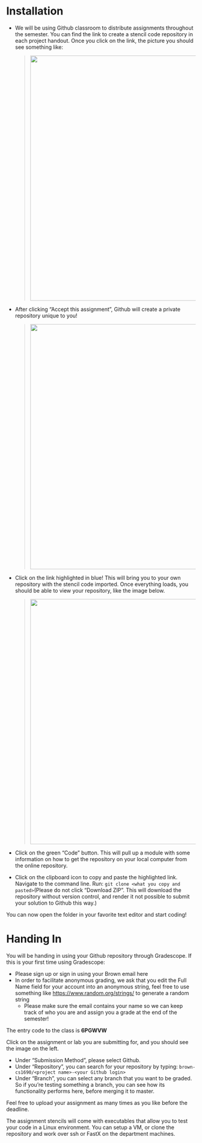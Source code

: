 # Installation

* We will be using Github classroom to distribute assignments throughout the semester. You can find the link to create a stencil code repository in each project handout. Once you click on the link, the picture you should see something like:

    > <img src="https://user-images.githubusercontent.com/28036225/105525075-8fb4fc80-5cae-11eb-8774-c628ee4d2acf.png" width="650"/>

* After clicking “Accept this assignment”, Github will create a private repository unique to you!
    > <img src="https://user-images.githubusercontent.com/28036225/105525185-b96e2380-5cae-11eb-9aed-60f166268907.png" width="650"/>

* Click on the link highlighted in blue! This will bring you to your own repository with the stencil code imported. Once everything loads, you should be able to view your repository, like the image below. 
    > <img src="https://user-images.githubusercontent.com/28036225/105525327-f2a69380-5cae-11eb-96b4-d3d3d7a542d3.png" width="650"/>

* Click on the green “Code” button. This will pull up a module with some information on how to get the repository on your local computer from the online repository.

* Click on the clipboard icon to copy and paste the highlighted link. Navigate to the command line. Run: `git clone <what you copy and pasted>`(Please do not click “Download ZIP”. This will download the repository without version control, and render it not possible to submit your solution to Github this way.)

You can now open the folder in your favorite text editor and start coding!


# Handing In

You will be handing in using your Github repository through Gradescope. If this is your first time using Gradescope:
* Please sign up or sign in using your Brown email here
* In order to facilitate anonymous grading, we ask that you edit the Full Name field for your account into an anonymous string, feel free to use something like https://www.random.org/strings/ to generate a random string 
    * Please make sure the email contains your name so we can keep track of who you are and assign you a grade at the end of the semester!

The entry code to the class is **6PGWVW**


Click on the assignment or lab you are submitting for, and you should see the image on the left.
* Under “Submission Method”, please select Github. 
* Under “Repository”, you can search for your repository by typing: 
`brown-cs1690/<project name>-<your Github login>`
* Under “Branch”, you can select any branch that you want to be graded. So if you’re testing something a branch, you can see how its functionality performs here, before merging it to master.

Feel free to upload your assignment as many times as you like before the deadline.

The assignment stencils will come with executables that allow you to test your code in a Linux environment. You can setup a VM, or clone the repository and work over ssh or FastX on the department machines.
